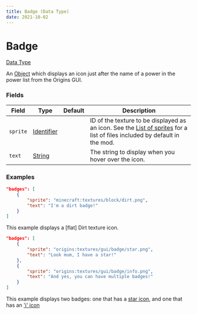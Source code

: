 ```yaml
---
title: Badge (Data Type)
date: 2021-10-02
---
```


# Badge

[Data Type](../data_types.md)

An [Object](object.md) which displays an icon just after the name of a power in the power list from the Origins GUI.


### Fields

Field | Type | Default | Description
------|------|---------|-------------
`sprite` | [Identifier](identifier.md) | | ID of the texture to be displayed as an icon. See the [List of sprites](../../misc/extras/sprites.md) for a list of files included by default in the mod.
`text` | [String](string.md) | | The string to display when you hover over the icon.


### Examples

```json
"badges": [
    {
        "sprite": "minecraft:textures/block/dirt.png",
        "text": "I'm a dirt badge!"
    }
]
```

This example displays a \[flat\] Dirt texture icon.
<br>

```json
"badges": [
    {
        "sprite": "origins:textures/gui/badge/star.png",
        "text": "Look mum, I have a star!"
    },
    {
        "sprite": "origins:textures/gui/badge/info.png",
        "text": "And yes, you can have multiple badges!"
    }
]
```

This example displays two badges: one that has a [star icon](https://github.com/apace100/origins-fabric/blob/1.17/src/main/resources/assets/origins/textures/gui/badge/star.png), and one that has an ['i' icon](https://github.com/apace100/origins-fabric/blob/1.17/src/main/resources/assets/origins/textures/gui/badge/info.png)
